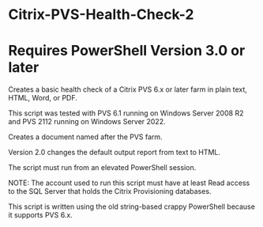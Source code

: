 # Citrix-PVS-Health-Check-2
# Requires PowerShell Version 3.0 or later
Creates a basic health check of a Citrix PVS 6.x or later farm in plain text, HTML, Word, or PDF.

This script was tested with PVS 6.1 running on Windows Server 2008 R2 and PVS 2112 running on Windows Server 2022.

Creates a document named after the PVS farm.

Version 2.0 changes the default output report from text to HTML.

The script must run from an elevated PowerShell session.

NOTE: The account used to run this script must have at least Read access to the SQL Server that holds the Citrix Provisioning databases.

This script is written using the old string-based crappy PowerShell because it supports PVS 6.x.
